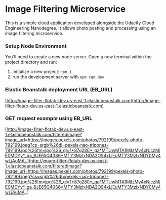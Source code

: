 # Image Filtering Microservice

This is a simple cloud application developed alongside the Udacity Cloud Engineering Nanodegree. It allows photo posting and processing using an image filtering microservice. 

### Setup Node Environment

You'll need to create a new node server. Open a new terminal within the project directory and run:

1. Initialize a new project: `npm i`
2. run the development server with `npm run dev`

### Elastic Beanstalk deployment URL (EB_URL)

[http://image-filter-flotab-dev.us-east-1.elasticbeanstalk.com](http://image-filter-flotab-dev.us-east-1.elasticbeanstalk.com)

### GET request example using EB_URL

[http://image-filter-flotab-dev.us-east-1.elasticbeanstalk.com/filteredimage?image_url=https://images.pexels.com/photos/792199/pexels-photo-792199.jpeg?cs=srgb%26dl=pexels-nao-triponez-792199.jpg%26fm=jpg%26_gl=1*87g280*_ga*MTUwMTA1MjIzMy4xNjczMjE0MDYy*_ga_8JE65Q40S6*MTY3MzIxNDA2OS4xLjEuMTY3MzIxNDY0My4wLjAuMA..](http://image-filter-flotab-dev.us-east-1.elasticbeanstalk.com/filteredimage?image_url=https://images.pexels.com/photos/792199/pexels-photo-792199.jpeg?cs=srgb%26dl=pexels-nao-triponez-792199.jpg%26fm=jpg%26_gl=1*87g280*_ga*MTUwMTA1MjIzMy4xNjczMjE0MDYy*_ga_8JE65Q40S6*MTY3MzIxNDA2OS4xLjEuMTY3MzIxNDY0My4wLjAuMA..)

